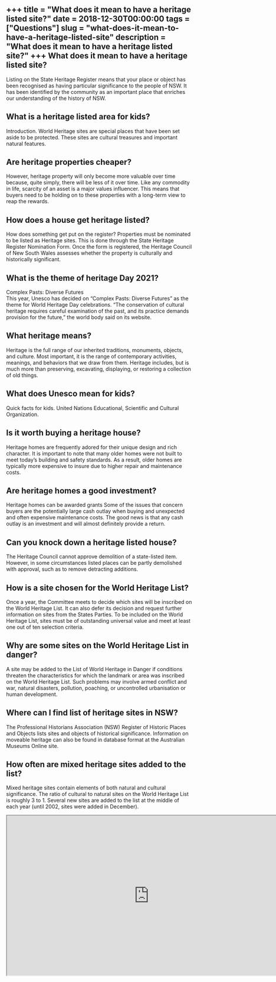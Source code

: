 +++
title = "What does it mean to have a heritage listed site?"
date = 2018-12-30T00:00:00
tags = ["Questions"]
slug = "what-does-it-mean-to-have-a-heritage-listed-site"
description = "What does it mean to have a heritage listed site?"
+++
What does it mean to have a heritage listed site?
-------------------------------------------------

Listing on the State Heritage Register means that your place or object has been recognised as having particular significance to the people of NSW. It has been identified by the community as an important place that enriches our understanding of the history of NSW.

What is a heritage listed area for kids?
----------------------------------------

Introduction. World Heritage sites are special places that have been set aside to be protected. These sites are cultural treasures and important natural features.

Are heritage properties cheaper?
--------------------------------

However, heritage property will only become more valuable over time because, quite simply, there will be less of it over time. Like any commodity in life, scarcity of an asset is a major values influencer. This means that buyers need to be holding on to these properties with a long-term view to reap the rewards.

How does a house get heritage listed?
-------------------------------------

How does something get put on the register? Properties must be nominated to be listed as Heritage sites. This is done through the State Heritage Register Nomination Form. Once the form is registered, the Heritage Council of New South Wales assesses whether the property is culturally and historically significant.

What is the theme of heritage Day 2021?
---------------------------------------

Complex Pasts: Diverse Futures  
This year, Unesco has decided on “Complex Pasts: Diverse Futures” as the theme for World Heritage Day celebrations. “The conservation of cultural heritage requires careful examination of the past, and its practice demands provision for the future,” the world body said on its website.

What heritage means?
--------------------

Heritage is the full range of our inherited traditions, monuments, objects, and culture. Most important, it is the range of contemporary activities, meanings, and behaviors that we draw from them. Heritage includes, but is much more than preserving, excavating, displaying, or restoring a collection of old things.

What does Unesco mean for kids?
-------------------------------

Quick facts for kids. United Nations Educational, Scientific and Cultural Organization.

Is it worth buying a heritage house?
------------------------------------

Heritage homes are frequently adored for their unique design and rich character. It is important to note that many older homes were not built to meet today’s building and safety standards. As a result, older homes are typically more expensive to insure due to higher repair and maintenance costs.

Are heritage homes a good investment?
-------------------------------------

Heritage homes can be awarded grants Some of the issues that concern buyers are the potentially large cash outlay when buying and unexpected and often expensive maintenance costs. The good news is that any cash outlay is an investment and will almost definitely provide a return.

Can you knock down a heritage listed house?
-------------------------------------------

The Heritage Council cannot approve demolition of a state-listed item. However, in some circumstances listed places can be partly demolished with approval, such as to remove detracting additions.

How is a site chosen for the World Heritage List?
-------------------------------------------------

Once a year, the Committee meets to decide which sites will be inscribed on the World Heritage List. It can also defer its decision and request further information on sites from the States Parties. To be included on the World Heritage List, sites must be of outstanding universal value and meet at least one out of ten selection criteria.

Why are some sites on the World Heritage List in danger?
--------------------------------------------------------

A site may be added to the List of World Heritage in Danger if conditions threaten the characteristics for which the landmark or area was inscribed on the World Heritage List. Such problems may involve armed conflict and war, natural disasters, pollution, poaching, or uncontrolled urbanisation or human development.

Where can I find list of heritage sites in NSW?
-----------------------------------------------

The Professional Historians Association (NSW) Register of Historic Places and Objects lists sites and objects of historical significance. Information on moveable heritage can also be found in database format at the Australian Museums Online site.

How often are mixed heritage sites added to the list?
-----------------------------------------------------

Mixed heritage sites contain elements of both natural and cultural significance. The ratio of cultural to natural sites on the World Heritage List is roughly 3 to 1. Several new sites are added to the list at the middle of each year (until 2002, sites were added in December).

<iframe allow="accelerometer; autoplay; clipboard-write; encrypted-media; gyroscope; picture-in-picture" allowfullscreen="" class="__youtube_prefs__  epyt-is-override  no-lazyload" data-no-lazy="1" data-origheight="433" data-origwidth="770" data-skipgform_ajax_framebjll="" height="433" id="_ytid_19794" loading="lazy" src="https://www.youtube.com/embed/npOelvZW-7E?enablejsapi=1&autoplay=0&cc_load_policy=0&cc_lang_pref=&iv_load_policy=1&loop=0&modestbranding=0&rel=1&fs=1&playsinline=0&autohide=2&theme=dark&color=red&controls=1&" title="YouTube player" width="770"></iframe>